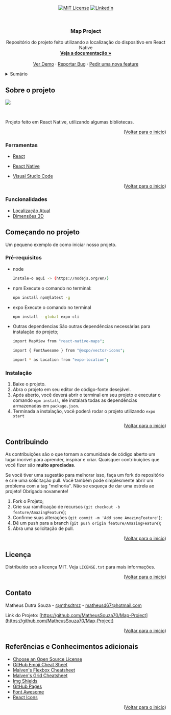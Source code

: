 <div id="top" align='center'>

[![MIT License][license-shield]][license-url]
[![LinkedIn][linkedin-shield]][linkedin-url]
</div>

<!-- PROJECT LOGO -->
<br />
<div align="center">
  <a href="https://github.com/othneildrew/Best-README-Template">
    
  </a>

  <h3 align="center">Map Project</h3>

  <p align="center">
    Repositório do projeto feito utilizando a localização do dispositivo em React Native
    <br />
    <a href="https://github.com/react-native-maps/react-native-maps"><strong>Veja a documentação »</strong></a>
    <br />
    <br />
    <a href="https://github.com/MatheusSouza70/Map-Project">Ver Demo</a>
    ·
    <a href="https://github.com/MatheusSouza70/Map-Project/issues">Reportar Bug</a>
    ·
    <a href="https://github.com/MatheusSouza70/Map-Project/issues">Pedir uma nova feature</a>
  </p>
</div>


<!-- TABLE OF CONTENTS -->
<details>
  <summary>Sumário</summary>
  <ol>
    <li>
      <a href="#sobre-o-projeto">Sobre o projeto</a>
      <ul>
        <li><a href="#ferramentas">Ferramentas</a></li>
        <li><a href="#funcionalidades">Funcionalidades</a></li>
      </ul>
    </li>
    <li>
      <a href="#começando-no-projeto">Começando</a>
      <ul>
        <li><a href="#pré-requisitos">Pré-requisitos</a></li>
        <li><a href="#instalação">Instalação</a></li>
      </ul>
    </li>
    <li><a href="#contribuindo">Contribuindo</a></li>
    <li><a href="#licença">Licença</a></li>
    <li><a href="#contato">Contato</a></li>
    <li><a href="#referências-e-conhecimentos-adicionais">Referências e Conhecimentos adicionais</a></li>
  </ol>
</details>



<!-- ABOUT THE PROJECT -->
## Sobre o projeto


![](https://cdn.discordapp.com/attachments/704805407906070581/1011449203425288332/unknown.png)

<br/>

Projeto feito em React Native, utilizando algumas bibliotecas.

<p align="right">(<a href="#top">Voltar para o início</a>)</p>



### Ferramentas

* [React](https://reactjs.org/)
* [React Native](https://reactnative.dev)

* [Visual Studio Code](https://code.visualstudio.com)


<p align="right">(<a href="#top">Voltar para o início</a>)</p>

### Funcionalidades

* [Localização Atual]()
* [Dimensões 3D]()



<!-- GETTING STARTED -->
## Começando no projeto
Um pequeno exemplo de como iniciar nosso projeto.

### Pré-requisitos

* node
  ```sh
  Instale-o aqui -> (https://nodejs.org/en/)
  ```
* npm
  Execute o comando no terminal:
  ```sh
  npm install npm@latest -g
  ```
* expo
  Execute o comando no terminal
  ```sh
  npm install --global expo-cli
  ```
* Outras dependencias
  São outras dependências necessárias para instalação do projeto;
  ```sh
  import MapView from "react-native-maps";
  ```
  ```sh
  import { FontAwesome } from "@expo/vector-icons";
  ```
  ```sh
  import * as Location from "expo-location";
  ```


  
### Instalação

1. Baixe o projeto.
2. Abra o projeto em seu editor de código-fonte desejável.
3. Após aberto, você deverá abrir o terminal em seu projeto e executar o comando `npm install`, ele instalará todas as dependências armazenadas em `package.json`.
4. Terminada a instalação, você poderá rodar o projeto utilizando `expo start`



<p align="right">(<a href="#top">Voltar para o início</a>)</p>




## Contribuindo

As contribuições são o que tornam a comunidade de código aberto um lugar incrível para aprender, inspirar e criar. Quaisquer contribuições que você fizer são **muito apreciadas**.

Se você tiver uma sugestão para melhorar isso, faça um fork do repositório e crie uma solicitação pull. Você também pode simplesmente abrir um problema com a tag "melhoria".
Não se esqueça de dar uma estrela ao projeto! Obrigado novamente!

1. Fork o Projeto;
2. Crie sua ramificação de recursos (`git checkout -b feature/AmazingFeature`);
3. Confirme suas alterações (`git commit -m 'Add some AmazingFeature'`);
4. Dê um push para a branch (`git push origin feature/AmazingFeature`);
5. Abra uma solicitação de pull.

<p align="right">(<a href="#top">Voltar para o início</a>)</p>



<!-- LICENSE -->
## Licença

Distribuído sob a licença MIT. Veja `LICENSE.txt` para mais informações.

<p align="right">(<a href="#top">Voltar para o início</a>)</p>



<!-- CONTACT -->
## Contato

Matheus Dutra Souza - [@mthsdtrsz](https://twitter.com/mthsdtrsz) - matheusd67@hotmail.com

Link do Projeto: [https://github.com/MatheusSouza70/Map-Project](https://github.com/MatheusSouza70/Map-Project)

<p align="right">(<a href="#top">Voltar para o início</a>)</p>



<!-- ACKNOWLEDGMENTS -->
## Referências e Conhecimentos adicionais

* [Choose an Open Source License](https://choosealicense.com)
* [GitHub Emoji Cheat Sheet](https://www.webpagefx.com/tools/emoji-cheat-sheet)
* [Malven's Flexbox Cheatsheet](https://flexbox.malven.co/)
* [Malven's Grid Cheatsheet](https://grid.malven.co/)
* [Img Shields](https://shields.io)
* [GitHub Pages](https://pages.github.com)
* [Font Awesome](https://fontawesome.com)
* [React Icons](https://react-icons.github.io/react-icons/search)

<p align="right">(<a href="#top">Voltar para o início</a>)</p>




[contributors-shield]: https://img.shields.io/github/contributors/othneildrew/Best-README-Template.svg?style=for-the-badge
[contributors-url]: https://github.com/othneildrew/Best-README-Template/graphs/contributors
[forks-shield]: https://img.shields.io/github/forks/othneildrew/Best-README-Template.svg?style=for-the-badge
[forks-url]: https://github.com/othneildrew/Best-README-Template/network/members
[stars-shield]: https://img.shields.io/github/stars/othneildrew/Best-README-Template.svg?style=for-the-badge
[stars-url]: https://github.com/MatheusSouza70/CRUD-Produtos/stargazers
[issues-shield]: https://img.shields.io/github/issues/othneildrew/Best-README-Template.svg?style=for-the-badge
[issues-url]: https://github.com/MatheusSouza70/CRUD-Produtos/issues
[license-shield]: https://img.shields.io/github/license/othneildrew/Best-README-Template.svg?style=for-the-badge
[license-url]: https://github.com/MatheusSouza70/Map-Project/blob/main/LICENSE
[linkedin-shield]: https://img.shields.io/badge/-LinkedIn-black.svg?style=for-the-badge&logo=linkedin&colorB=555
[linkedin-url]: https://br.linkedin.com/in/matheus-dutra-souza-02141221a
[product-screenshot]: https://media.discordapp.net/attachments/704805407906070581/983185875007602728/unknown.png?width=590&height=480


